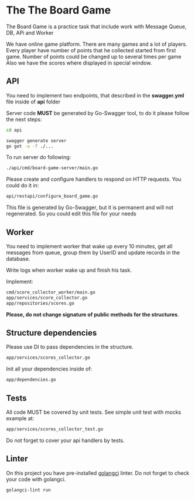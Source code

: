 # The The Board Game 
The Board Game is a practice task that include work with Message Queue, DB, APi and Worker

We have online game platform. 
There are many games and a lot of players.
Every player have number of points that he collected started from first game. 
Number of points could be changed up to several times per game
Also we have the scores where displayed in special window. 

## API
You need to implement two endpoints, that described in the **swagger.yml** file inside of **api** folder

Server code **MUST** be generated by Go-Swagger tool, to do it please follow the next steps: 

``` bash
cd api

swagger generate server 
go get -u -f ./...    
```

To run server do following: 

``` bash
./api/cmd/board-game-server/main.go
```

Please create and configure handlers to respond on HTTP requests.
You could do it in:
 
``` bash
api/restapi/configure_board_game.go
```

This file is generated by Go-Swagger, but it is permanent and will not regenerated. 
So you could edit this file for your needs

## Worker
You need to implement worker that wake up every 10 minutes, 
get all messages from queue, group them by UserID and update records in the database.

Write logs when worker wake up and finish his task.  

Implement: 
``` bash
cmd/score_collector_worker/main.go
app/services/score_collector.go
app/repositories/scores.go
```

**Please, do not change signature of public methods for the structures**.

## Structure dependencies
Please use DI to pass dependencies in the structure. 
``` bash
app/services/scores_collector.go
``` 
Init all your dependencies inside of:
``` bash
app/dependencies.go
```

## Tests 
All code MUST be covered by unit tests. See simple unit test with mocks example at:
``` bash
app/services/scores_collector_test.go
``` 
Do not forget to cover your api handlers by tests.

## Linter 
On this project you have pre-installed [golangci](https://github.com/golangci/golangci-lint) linter.
Do not forget to check your code with golangci.
``` bash
golangci-lint run
```






